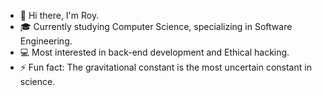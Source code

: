 
- 👋 Hi there, I'm Roy.
- 🎓 Currently studying Computer Science, specializing in Software Engineering.
- 💻 Most interested in back-end development and Ethical hacking.
- ⚡ Fun fact: The gravitational constant is the most uncertain constant in science.
